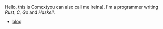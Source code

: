 Hello, this is Comcx(you can also call me Ireina).
I'm a programmer writing *Rust*, *C*, *Go* and *Haskell*.

- [blog](./blog/index.md)
